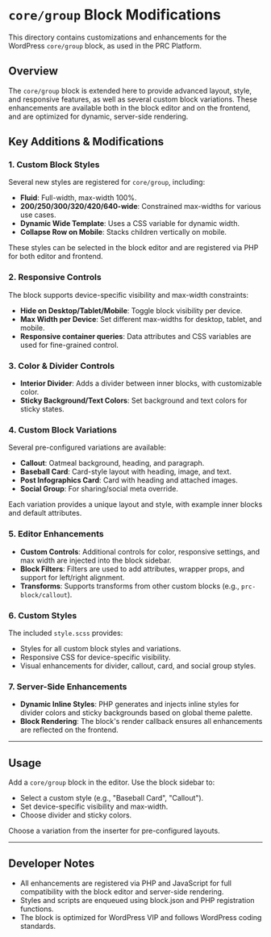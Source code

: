 # `core/group` Block Modifications

This directory contains customizations and enhancements for the WordPress `core/group` block, as used in the PRC Platform.

## Overview

The `core/group` block is extended here to provide advanced layout, style, and responsive features, as well as several custom block variations. These enhancements are available both in the block editor and on the frontend, and are optimized for dynamic, server-side rendering.

## Key Additions & Modifications

### 1. **Custom Block Styles**

Several new styles are registered for `core/group`, including:

- **Fluid**: Full-width, max-width 100%.
- **200/250/300/320/420/640-wide**: Constrained max-widths for various use cases.
- **Dynamic Wide Template**: Uses a CSS variable for dynamic width.
- **Collapse Row on Mobile**: Stacks children vertically on mobile.

These styles can be selected in the block editor and are registered via PHP for both editor and frontend.

### 2. **Responsive Controls**

The block supports device-specific visibility and max-width constraints:

- **Hide on Desktop/Tablet/Mobile**: Toggle block visibility per device.
- **Max Width per Device**: Set different max-widths for desktop, tablet, and mobile.
- **Responsive container queries**: Data attributes and CSS variables are used for fine-grained control.

### 3. **Color & Divider Controls**

- **Interior Divider**: Adds a divider between inner blocks, with customizable color.
- **Sticky Background/Text Colors**: Set background and text colors for sticky states.

### 4. **Custom Block Variations**

Several pre-configured variations are available:

- **Callout**: Oatmeal background, heading, and paragraph.
- **Baseball Card**: Card-style layout with heading, image, and text.
- **Post Infographics Card**: Card with heading and attached images.
- **Social Group**: For sharing/social meta override.

Each variation provides a unique layout and style, with example inner blocks and default attributes.

### 5. **Editor Enhancements**

- **Custom Controls**: Additional controls for color, responsive settings, and max width are injected into the block sidebar.
- **Block Filters**: Filters are used to add attributes, wrapper props, and support for left/right alignment.
- **Transforms**: Supports transforms from other custom blocks (e.g., `prc-block/callout`).

### 6. **Custom Styles**

The included `style.scss` provides:

- Styles for all custom block styles and variations.
- Responsive CSS for device-specific visibility.
- Visual enhancements for divider, callout, card, and social group styles.

### 7. **Server-Side Enhancements**

- **Dynamic Inline Styles**: PHP generates and injects inline styles for divider colors and sticky backgrounds based on global theme palette.
- **Block Rendering**: The block's render callback ensures all enhancements are reflected on the frontend.

---

## Usage

Add a `core/group` block in the editor. Use the block sidebar to:

- Select a custom style (e.g., "Baseball Card", "Callout").
- Set device-specific visibility and max-width.
- Choose divider and sticky colors.

Choose a variation from the inserter for pre-configured layouts.

---

## Developer Notes

- All enhancements are registered via PHP and JavaScript for full compatibility with the block editor and server-side rendering.
- Styles and scripts are enqueued using block.json and PHP registration functions.
- The block is optimized for WordPress VIP and follows WordPress coding standards.
